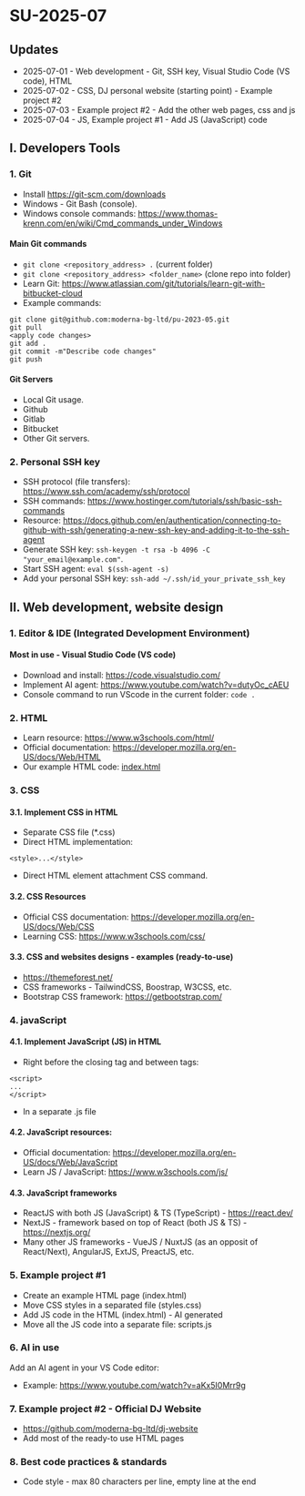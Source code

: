# SU-2025-07

## Updates
- 2025-07-01 - Web development - Git, SSH key, Visual Studio Code (VS code), 
HTML
- 2025-07-02 - CSS, DJ personal website (starting point) - Example project #2
- 2025-07-03 - Example project #2 - Add the other web pages, css and js
- 2025-07-04 - JS, Example project #1 - Add JS (JavaScript) code

## I. Developers Tools

### 1. Git
- Install https://git-scm.com/downloads
- Windows - Git Bash (console).
- Windows console commands: 
https://www.thomas-krenn.com/en/wiki/Cmd_commands_under_Windows

#### Main Git commands
- `git clone <repository_address> .` (current folder)
- `git clone <repository_address> <folder_name>` (clone repo into folder)
- Learn Git: https://www.atlassian.com/git/tutorials/learn-git-with-bitbucket-cloud
- Example commands:
```
git clone git@github.com:moderna-bg-ltd/pu-2023-05.git
git pull
<apply code changes>
git add .
git commit -m"Describe code changes"
git push
```

#### Git Servers
- Local Git usage.
- Github
- Gitlab
- Bitbucket
- Other Git servers.

### 2. Personal SSH key
- SSH protocol (file transfers): https://www.ssh.com/academy/ssh/protocol
- SSH commands: https://www.hostinger.com/tutorials/ssh/basic-ssh-commands
- Resource: https://docs.github.com/en/authentication/connecting-to-github-with-ssh/generating-a-new-ssh-key-and-adding-it-to-the-ssh-agent
- Generate SSH key: `ssh-keygen -t rsa -b 4096 -C "your_email@example.com"`.
- Start SSH agent: `eval $(ssh-agent -s)`
- Add your personal SSH key: `ssh-add ~/.ssh/id_your_private_ssh_key`

## II. Web development, website design

### 1. Editor & IDE (Integrated Development Environment)

#### Most in use - Visual Studio Code (VS code)
- Download and install: https://code.visualstudio.com/
- Implement AI agent: https://www.youtube.com/watch?v=dutyOc_cAEU
- Console command to run VScode in the current folder: `code .`

### 2. HTML
- Learn resource: https://www.w3schools.com/html/
- Official documentation: https://developer.mozilla.org/en-US/docs/Web/HTML
- Our example HTML code: [index.html](/README.md)

### 3. CSS

#### 3.1. Implement CSS in HTML
- Separate CSS file (*.css)
- Direct HTML implementation:
```
<style>...</style>
```
- Direct HTML element attachment CSS command.

#### 3.2. CSS Resources
- Official CSS documentation: https://developer.mozilla.org/en-US/docs/Web/CSS
- Learning CSS: https://www.w3schools.com/css/

#### 3.3. CSS and websites designs - examples (ready-to-use)
- https://themeforest.net/
- CSS frameworks - TailwindCSS, Boostrap, W3CSS, etc.
- Bootstrap CSS framework: https://getbootstrap.com/


### 4. javaScript

#### 4.1. Implement JavaScript (JS) in HTML
- Right before the closing tag </body> and between tags:
```
<script>
...
</script>
```
- In a separate .js file

#### 4.2. JavaScript resources:
- Official documentation: 
https://developer.mozilla.org/en-US/docs/Web/JavaScript
- Learn JS / JavaScript: https://www.w3schools.com/js/

#### 4.3. JavaScript frameworks
- ReactJS with both JS (JavaScript) & TS (TypeScript) - https://react.dev/
- NextJS - framework based on top of React (both JS & TS) - https://nextjs.org/
- Many other JS frameworks - VueJS / NuxtJS (as an opposit of React/Next), 
AngularJS, ExtJS, PreactJS, etc.


### 5. Example project #1
- Create an example HTML page (index.html)
- Move CSS styles in a separated file (styles.css)
- Add JS code in the HTML (index.html) - AI generated
- Move all the JS code into a separate file: scripts.js


### 6. AI in use
Add an AI agent in your VS Code editor:
- Example: https://www.youtube.com/watch?v=aKx5I0Mrr9g


### 7. Example project #2 - Official DJ Website
- https://github.com/moderna-bg-ltd/dj-website
- Add most of the ready-to use HTML pages


### 8. Best code practices & standards
- Code style - max 80 characters per line, empty line at the end
